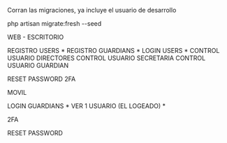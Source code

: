 Corran las migraciones, ya incluye el usuario de desarrollo

php artisan migrate:fresh --seed 

WEB - ESCRITORIO

REGISTRO USERS *
REGISTRO GUARDIANS *
LOGIN USERS *
CONTROL USUARIO DIRECTORES
CONTROL USUARIO SECRETARIA
CONTROL USUARIO GUARDIAN

RESET PASSWORD
2FA



MOVIL

LOGIN GUARDIANS *
VER 1 USUARIO (EL LOGEADO) *

2FA

RESET PASSWORD